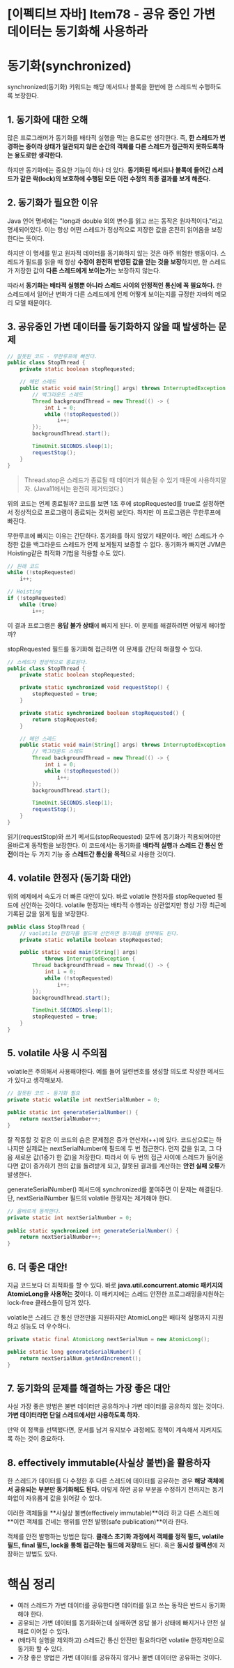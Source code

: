 # [이펙티브 자바] Item78 - 공유 중인 가변 데이터는 동기화해 사용하라

# 동기화(synchronized)

synchronized(동기화) 키워드는 해당 메서드나 블록을 한번에 한 스레드씩 수행하도록 보장한다. 

## 1. 동기화에 대한 오해

많은 프로그래머가 동기화를 배타적 실행을 막는 용도로만 생각한다. 즉, **한 스레드가 변경하는 중이라 상태가 일관되지 않은 순간의 객체를 다른 스레드가 접근하지 못하도록하는 용도로만 생각한다.**

하지만 동기화에는 중요한 기능이 하나 더 있다. **동기화된 메서드나 블록에 들어간 스레드가 같은 락(lock)의 보호하에 수행된 모든 이전 수정의 최종 결과를 보게 해준다.**

## 2. 동기화가 필요한 이유

Java 언어 명세에는 "long과 double 외의 변수를 읽고 쓰는 동작은 원자적이다."라고 명세되어있다. 이는 항상 어떤 스레드가 정상적으로 저장한 값을 온전히 읽어옴을 보장한다는 뜻이다.

하지만 이 명세를 믿고 원자적 데이터를 동기화하지 않는 것은 아주 위험한 행동이다. 스레드가 필드를 읽을 때 항상 **수정이 완전히 반영된 값을 얻는 것을 보장**하지만, 한 스레드가 저장한 값이 **다른 스레드에게 보이는가**는 보장하지 않는다.

따라서 **동기화는 배타적 실행뿐 아니라 스레드 사이의 안정적인 통신에 꼭 필요하다.** 한 스레드에서 일어난 변화가 다른 스레드에게 언제 어떻게 보이는지를 규정한 자바의 메모리 모델 때문이다.

## 3. 공유중인 가변 데이터를 동기화하지 않을 때 발생하는 문제

```java
// 잘못된 코드 - 무한루프에 빠진다.
public class StopThread {
    private static boolean stopRequested;

    // 메인 스레드
    public static void main(String[] args) throws InterruptedException {
        // 백그라운드 스레드
        Thread backgroundThread = new Thread(() -> {
            int i = 0;
            while (!stopRequested())
                i++;
        });
        backgroundThread.start();

        TimeUnit.SECONDS.sleep(1);
        requestStop();
    }
}
```

> Thread.stop은 스레드가 종료될 때 데이터가 훼손될 수 있기 때문에 사용하지말자. (Java11에서는 완전히 제거되었다.)
> 

위의 코드는 언제 종료될까? 코드를 보면 1초 후에 stopRequested를 true로 설정하면서 정상적으로 프로그램이 종료되는 것처럼 보인다. 하지만 이 프로그램은 무한루프에 빠진다.

무한루프에 빠지는 이유는 간단하다. 동기화를 하지 않았기 때문이다. 메인 스레드가 수정한 값을 백그라운드 스레드가 언제 보게될지 보증할 수 없다. 동기화가 빠지면 JVM은 Hoisting같은 최적화 기법을 적용할 수도 있다.

```java
// 원래 코드
while (!stopRequested)
    i++;

// Hoisting
if (!stopRequested)
    while (true)
        i++;
```

이 결과 프로그램은 **응답 불가 상태**에 빠지게 된다. 이 문제를 해결하려면 어떻게 해야할까?

stopRequested 필드를 동기화해 접근하면 이 문제를 간단히 해결할 수 있다. 

```java
// 스레드가 정상적으로 종료된다.
public class StopThread {
    private static boolean stopRequested;

    private static synchronized void requestStop() {
        stopRequested = true;
    }

    private static synchronized boolean stopRequested() {
        return stopRequested;
    }

    // 메인 스레드
    public static void main(String[] args) throws InterruptedException {
        // 백그라운드 스레드
        Thread backgroundThread = new Thread(() -> {
            int i = 0;
            while (!stopRequested())
                i++;
        });
        backgroundThread.start();

        TimeUnit.SECONDS.sleep(1);
        requestStop();
    }
}
```

읽기(requestStop)와 쓰기 메서드(stopRequested) 모두에 동기화가 적용되어야만 올바르게 동작함을 보장한다. 이 코드에서는 동기화를 **배타적 실행**과 **스레드 간 통신 안전**이라는 두 가지 기능 중 **스레드간 통신을 목적**으로 사용한 것이다.

## 4. volatile 한정자 (동기화 대안)

위의 예제에서 속도가 더 빠른 대안이 있다. 바로 volatile 한정자를 stopRequeted 필드에 선언하는 것이다. volatile 한정자는 배타적 수행과는 상관없지만 항상 가장 최근에 기록된 값을 읽게 됨을 보장한다.

```java
public class StopThread {
    // vaolatile 한정자를 필드에 선언하면 동기화를 생략해도 된다.
    private static volatile boolean stopRequested;

    public static void main(String[] args)
            throws InterruptedException {
        Thread backgroundThread = new Thread(() -> {
            int i = 0;
            while (!stopRequested)
                i++;
        });
        backgroundThread.start();

        TimeUnit.SECONDS.sleep(1);
        stopRequested = true;
    }
}
```

## 5. volatile 사용 시 주의점

volatile은 주의해서 사용해야한다. 예를 들어 일련번호를 생성할 의도로 작성한 메서드가 있다고 생각해보자.

```java
// 잘못된 코드 - 동기화 필요
private static volatile int nextSerialNumber = 0;
    
public static int generateSerialNumber() {
    return nextSerialNumber++;
}
```

잘 작동할 것 같은 이 코드의 숨은 문제점은 증가 연산자(++)에 있다. 코드상으로는 하나지만 실제로는 nextSerialNumber에 필드에 두 번 접근한다. 먼저 값을 읽고, 그 다음 새로운 값(1증가 한 값)을 저장한다. 따라서 이 두 번의 접근 사이에 스레드가 들어온다면 값이 증가하기 전의 값을 돌려받게 되고, 잘못된 결과를 계산하는 **안전 실패 오류**가 발생한다.

generateSerialNumber() 메서드에 synchronized를 붙여주면 이 문제는 해결된다. 단, nextSerialNumber 필드의 volatile 한정자는 제거해야 한다.

```java
// 올바르게 동작한다.
private static int nextSerialNumber = 0;
    
public static synchronized int generateSerialNumber() {
    return nextSerialNumber++;
}
```

## 6. 더 좋은 대안!

지금 코드보다 더 최적화를 할 수 있다. 바로 **java.util.concurrent.atomic 패키지의 AtomicLong을 사용하는 것**이다. 이 패키지에는 스레드 안전한 프로그래밍을지원하는 lock-free 클래스들이 담겨 있다.

volatile은 스레드 간 통신 안전만을 지원하지만 AtomicLong은 배타적 실행까지 지원하고 성능도 더 우수하다.

```java
private static final AtomicLong nextSerialNum = new AtomicLong();

public static long generateSerialNumber() {
    return nextSerialNum.getAndIncrement();
}
```

## 7. 동기화의 문제를 해결하는 가장 좋은 대안

사실 가장 좋은 방법은 불변 데이터만 공유하거나 가변 데이터를 공유하지 않는 것이다. **가변 데이터라면 단일 스레드에서만 사용하도록 하자.**

만약 이 정책을 선택했다면, 문서를 남겨 유지보수 과정에도 정책이 계속해서 지켜지도록 하는 것이 중요하다. 

## 8. effectively immutable(사실상 불변)을 활용하자

한 스레드가 데이터를 다 수정한 후 다른 스레드에 데이터를 공유하는 경우 **해당 객체에서 공유되는 부분만 동기화해도 된다.** 이렇게 하면 공유 부분을 수정하기 전까지는 동기화없이 자유롭게 값을 읽어갈 수 있다.

이러한 객체들을 **사실상 불변(effectively immutable)**이라 하고 다른 스레드에 **이런 객체를 건네는 행위를 안전 발행(safe publication)**이라 한다.

객체를 안전 발행하는 방법은 많다. **클래스 초기화 과정에서 객체를 정적 필드, volatile 필드, final 필드, lock을 통해 접근하는 필드에 저장**해도 된다. 혹은 **동시성 컬렉션**에 저장하는 방법도 있다.

# 핵심 정리

- 여러 스레드가 가변 데이터를 공유한다면 데이터를 읽고 쓰는 동작은 반드시 동기화해야 한다.
- 공유되는 가변 데이터를 동기화하는데 실패하면 응답 불가 상태에 빠지거나 안전 실패로 이어질 수 있다.
- (배타적 실행을 제외하고) 스레드간 통신 안전만 필요하다면  volatile 한정자만으로 동기화 할 수 있다.
- 가장 좋은 방법은 가변 데이터를 공유하지 않거나 불변 데이터만 공유하는 것이다.